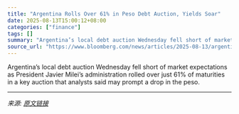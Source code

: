 ```yaml
---
title: "Argentina Rolls Over 61% in Peso Debt Auction, Yields Soar"
date: 2025-08-13T15:00:12+08:00
categories: ["finance"]
tags: []
summary: "Argentina’s local debt auction Wednesday fell short of market expectations as President Javier Milei’s administration rolled over just 61% of maturities in a key auction that analysts said may prompt "
source_url: "https://www.bloomberg.com/news/articles/2025-08-13/argentina-faces-massive-debt-rollover-amid-currency-pressures"
---
```


Argentina’s local debt auction Wednesday fell short of market expectations as President Javier Milei’s administration rolled over just 61% of maturities in a key auction that analysts said may prompt a drop in the peso.

---

*来源: [原文链接](https://www.bloomberg.com/news/articles/2025-08-13/argentina-faces-massive-debt-rollover-amid-currency-pressures)*
